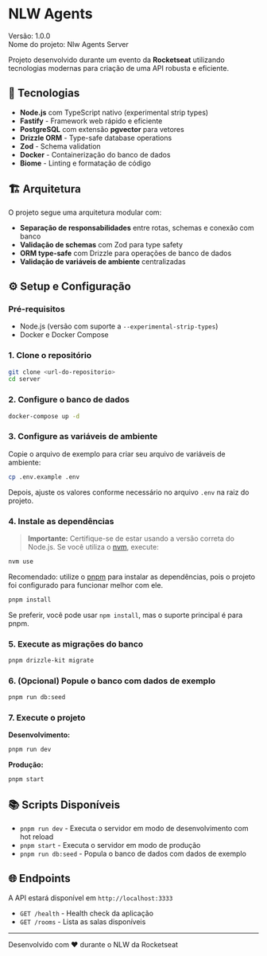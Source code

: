 
# NLW Agents

Versão: 1.0.0  
Nome do projeto: Nlw Agents Server

Projeto desenvolvido durante um evento da **Rocketseat** utilizando tecnologias modernas para criação de uma API robusta e eficiente.

## 🚀 Tecnologias

- **Node.js** com TypeScript nativo (experimental strip types)
- **Fastify** - Framework web rápido e eficiente
- **PostgreSQL** com extensão **pgvector** para vetores
- **Drizzle ORM** - Type-safe database operations
- **Zod** - Schema validation
- **Docker** - Containerização do banco de dados
- **Biome** - Linting e formatação de código

## 🏗️ Arquitetura

O projeto segue uma arquitetura modular com:

- **Separação de responsabilidades** entre rotas, schemas e conexão com banco
- **Validação de schemas** com Zod para type safety
- **ORM type-safe** com Drizzle para operações de banco de dados
- **Validação de variáveis de ambiente** centralizadas

## ⚙️ Setup e Configuração

### Pré-requisitos

- Node.js (versão com suporte a `--experimental-strip-types`)
- Docker e Docker Compose

### 1. Clone o repositório

```bash
git clone <url-do-repositorio>
cd server
```

### 2. Configure o banco de dados

```bash
docker-compose up -d
```

### 3. Configure as variáveis de ambiente

Copie o arquivo de exemplo para criar seu arquivo de variáveis de ambiente:

```bash
cp .env.example .env
```

Depois, ajuste os valores conforme necessário no arquivo `.env` na raiz do projeto.

### 4. Instale as dependências

> **Importante:** Certifique-se de estar usando a versão correta do Node.js. Se você utiliza o [nvm](https://github.com/nvm-sh/nvm), execute:

```bash
nvm use
```

Recomendado: utilize o [pnpm](https://pnpm.io/) para instalar as dependências, pois o projeto foi configurado para funcionar melhor com ele.

```bash
pnpm install
```

Se preferir, você pode usar `npm install`, mas o suporte principal é para pnpm.

### 5. Execute as migrações do banco

```bash
pnpm drizzle-kit migrate
```

### 6. (Opcional) Popule o banco com dados de exemplo

```bash
pnpm run db:seed
```

### 7. Execute o projeto

**Desenvolvimento:**

```bash
pnpm run dev
```

**Produção:**

```bash
pnpm start
```

## 📚 Scripts Disponíveis

- `pnpm run dev` - Executa o servidor em modo de desenvolvimento com hot reload
- `pnpm start` - Executa o servidor em modo de produção
- `pnpm run db:seed` - Popula o banco de dados com dados de exemplo

## 🌐 Endpoints

A API estará disponível em `http://localhost:3333`

- `GET /health` - Health check da aplicação
- `GET /rooms` - Lista as salas disponíveis

---

Desenvolvido com ❤️ durante o NLW da Rocketseat
